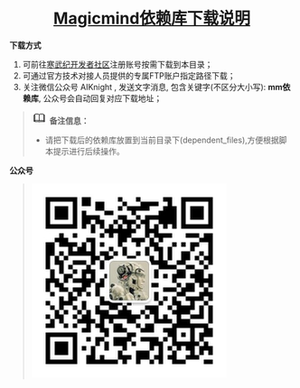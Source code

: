 <p align="center">
    <a href="https://github.com/CambriconKnight/dev-env-ubuntu/tree/master/mm/dependent_files">
        <h1 align="center">Magicmind依赖库下载说明</h1>
    </a>
</p>

**下载方式**

1. 可前往[寒武纪开发者社区](https://developer.cambricon.com)注册账号按需下载到本目录；
2. 可通过官方技术对接人员提供的专属FTP账户指定路径下载；
3. 关注微信公众号 AIKnight , 发送文字消息, 包含关键字(不区分大小写): **mm依赖库**, 公众号会自动回复对应下载地址；

>![](../../res/note.gif) **备注信息：**
>- 请把下载后的依赖库放置到当前目录下(dependent_files),方便根据脚本提示进行后续操作。

**公众号**
>![](../../res/aiknight_wechat_344.jpg)

